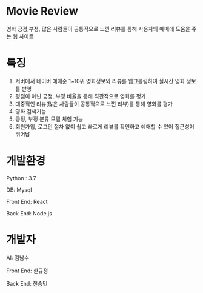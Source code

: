 # Movie Review
영화 긍정,부정, 많은 사람들이 공통적으로 느낀 리뷰를 통해 사용자의 예매에 도움을 주는 웹 사이트

# 특징
1. 서버에서 네이버 예매순 1~10위 영화정보와 리뷰를 웹크롤링하여 실시간 영화 정보를 반영
2. 평점이 아닌 긍정, 부정 비율을 통해 직관적으로 영화를 평가
3. 대중적인 리뷰(많은 사람들이 공통적으로 느낀 리뷰)를 통해 영화를 평가
4. 영화 검색기능
5. 긍정, 부정 분류 모델 체험 기능
6. 회원가입, 로그인 절차 없이 쉽고 빠르게 리뷰를 확인하고 예매할 수 있어 접근성이 뛰어남

# 개발환경
Python : 3.7

DB: Mysql

Front End: React

Back End: Node.js

# 개발자
AI: 김남수

Front End: 한규정

Back End: 천승민

